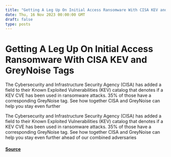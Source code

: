 ```yaml
---
title: "Getting A Leg Up On Initial Access Ransomware With CISA KEV and GreyNoise Tags"
date: Thu, 16 Nov 2023 00:00:00 GMT
draft: false
type: posts
---
```

# Getting A Leg Up On Initial Access Ransomware With CISA KEV and GreyNoise Tags





The Cybersecurity and Infrastructure Security Agency (CISA) has added a field to their Known Exploited Vulnerabilities (KEV) catalog that denotes if a KEV CVE has been used in ransomware attacks. 35% of those have a corresponding GreyNoise tag. See how together CISA and GreyNoise can help you stay even further

The Cybersecurity and Infrastructure Security Agency (CISA) has added a field to their Known Exploited Vulnerabilities (KEV) catalog that denotes if a KEV CVE has been used in ransomware attacks. 35% of those have a corresponding GreyNoise tag. See how together CISA and GreyNoise can help you stay even further ahead of our combined adversaries

#### [Source](https://www.greynoise.io/blog/getting-a-leg-up-on-initial-access-ransomware-with-cisa-kev-and-greynoise-tags)

